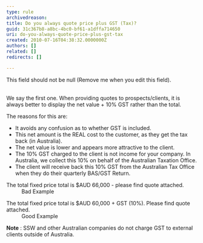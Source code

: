 ```yaml
---
type: rule
archivedreason: 
title: Do you always quote price plus GST (Tax)?
guid: 31c367b8-a8bc-4bc0-bf61-a1dffa714650
uri: do-you-always-quote-price-plus-gst-tax
created: 2010-07-16T04:38:32.0000000Z
authors: []
related: []
redirects: []

---
```



This field should not be null (Remove me when you edit this field).
<br><excerpt class='endintro'></excerpt><br>

  <p>We say the first one. When providing quotes to prospects/clients, it is always better to display the net value + 10% GST rather than the total. </p>
<p>The reasons for this are&#58; </p>
<ul>
    <li>It avoids any confusion as to whether GST is included. </li>
    <li>This net amount is the REAL cost to the customer, as they get the tax back (in Australia). </li>
    <li>The net value is lower and appears more attractive to the client. </li>
    <li>The 10% GST charged to the client is not income for your company. In Australia, we collect this 10% on behalf of the Australian Taxation Office. </li>
    <li>The client will receive back this 10% GST from the Australian Tax Office when they do their quarterly BAS/GST Return. </li>
</ul>
<dl class="bad">
    <dt>The total fixed price total is $AUD 66,000 - please find quote attached. </dt>
    <dd>Bad Example</dd>
</dl>
<dl class="good">
    <dt>The total fixed price total is $AUD 60,000 + GST (10%). Please find quote attached. </dt>
    <dd>Good Example</dd>
</dl>
<p><b>Note</b> &#58; SSW and other Australian companies do not charge GST to external clients outside of Australia.</p>



